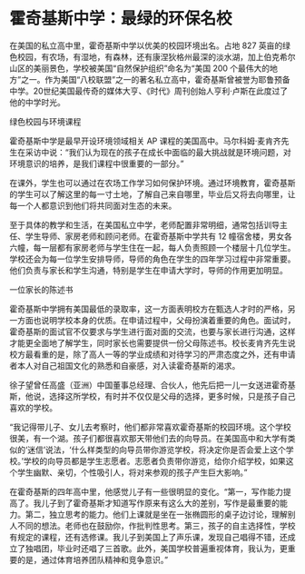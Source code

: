 # 霍奇基斯中学：最绿的环保名校

在美国的私立高中里，霍奇基斯中学以优美的校园环境出名。占地 827 英亩的绿色校园，有农场，有湿地，有森林，还有康涅狄格州最深的淡水湖，加上伯克希尔山区的美丽景色，学校被美国“自然保护组织”命名为“美国 200 个最伟大的地方”之一。作为美国“八校联盟”之一的著名私立高中，霍奇基斯曾被誉为耶鲁预备中学。20世纪美国最传奇的媒体大亨、《时代》周刊创始人亨利·卢斯在此度过了他的中学时光。 

绿色校园与环境课程 

霍奇基斯中学是最早开设环境领域相关 AP 课程的美国高中。马尔科姆·麦肯齐先生在采访中说：“我们认为现在的孩子在成长中面临的最大挑战就是环境问题，对环境意识的培养，是我们课程中很重要的一部分。” 

在课外，学生也可以通过在农场工作学习如何保护环境。通过环境教育，霍奇基斯的学生可以了解这里的每一寸土地，了解自己来自哪里，毕业后又将去向哪里，让每一个人都意识到他们将共同面对生态的未来。 

至于具体的教学和生活，在美国私立中学，老师配置非常明细，通常包括训导主任、学生导师、家房老师和顾问老师。在霍奇基斯中学共有 12 幢宿舍楼，男女各六幢，每一层都有家房老师与学生住在一起，每人负责照顾一个楼层十几位学生。学校还会为每一位学生安排导师，导师的角色在学生的四年学习过程中非常重要。他们负责与家长和学生沟通，特别是学生在申请大学时，导师的作用更加明显。 

一位家长的陈述书 

霍奇基斯中学拥有美国最低的录取率，这一方面表明校方在甄选人才时的严格，另一方面也说明学校本身的优质。在申请过程中，父母扮演着重要的角色。面试时，霍奇基斯的面试官不仅要求与学生进行面对面的交流，也要与家长进行沟通，这样才能更全面地了解学生，同时家长也需要提供一份父母陈述书。校长麦肯齐先生说校方最看重的是，除了高人一等的学业成绩和对待学习的严肃态度之外，还有申请者本人对自己祖国文化的熟悉和自豪感，对入读霍奇基斯的渴求。 

徐子望曾任高盛（亚洲）中国董事总经理、合伙人，他先后把一儿一女送进霍奇基斯，他说，选择这所学校，有时并不仅仅是父母的选择，更多时候，只是孩子自己喜欢的学校。 

“我记得带儿子、女儿去考察时，他们都非常喜欢霍奇基斯的校园环境。这个学校很美，有一个湖。孩子们都很喜欢那天带他们去的向导员。在美国高中和大学有类似的‘迷信’说法，‘什么样类型的向导员带你游览学校，将决定你是否会爱上这个学校。’学校的向导员都是学生志愿者。志愿者负责带你游览，给你介绍学校，如果这个学生幽默、亲切，个性吸引人，将对来参观的孩子产生巨大影响。” 

在霍奇基斯的四年高中里，他感觉儿子有一些很明显的变化。“第一，写作能力提高了。我儿子到了霍奇基斯才知道写作原来有这么大的差别，写作是最重要的能力。第二，独立思考的能力。他们上课就是坐在一张椭圆形的桌子边讨论，理解别人不同的想法。老师也在鼓励你，作批判性思考。第三，孩子的自主选择性，学校有规定的课程，还有选修课。我儿子到美国上了声乐课，发现自己唱得不错，还成立了独唱团，毕业时还唱了三首歌。此外，美国学校普遍重视体育，我认为，更重要的是，通过体育培养团队精神和竞争意识。”